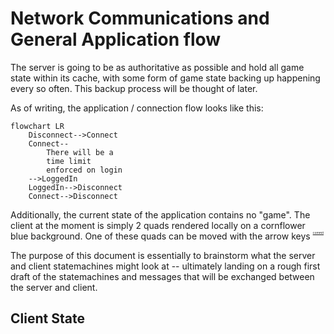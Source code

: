 # Network Communications and General Application flow

The server is going to be as authoritative as possible and hold all game state within its cache, with some form of game state 
backing up happening every so often. This backup process will be thought of later.

As of writing, the application / connection flow looks like this:

```mermaid
flowchart LR
    Disconnect-->Connect
    Connect--
        There will be a
        time limit
        enforced on login
    -->LoggedIn
    LoggedIn-->Disconnect
    Connect-->Disconnect
```
Additionally, the current state of the application contains no "game". The client at the moment is simply 2 quads 
rendered locally on a cornflower blue background. One of these quads can be moved with the arrow keys <span style="font-size:5px;vertical-align:top">[commit](https://github.com/Ozzadar/Lights/commit/9a8a0a4cf3b93f69030b7e37261d31f074284f36)</span>

The purpose of this document is essentially to brainstorm what the server and client statemachines might look at -- ultimately
landing on a rough first draft of the statemachines and messages that will be exchanged between the server and client.

## Client State

